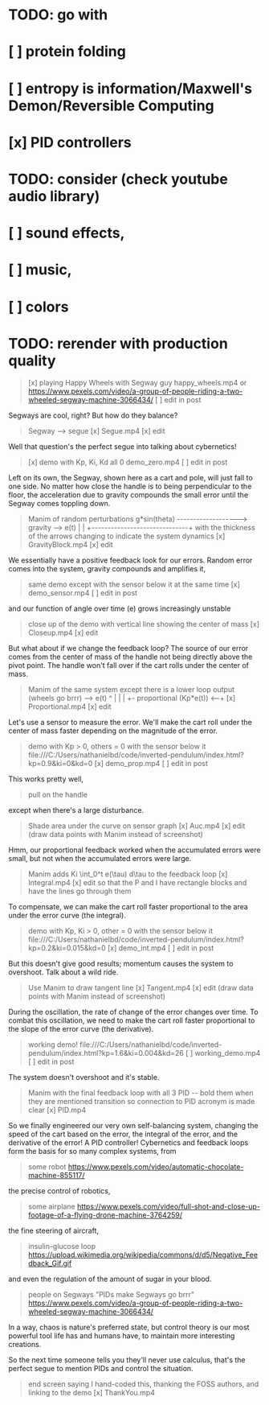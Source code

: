 # TODO: go with
# [ ] protein folding
# [ ] entropy is information/Maxwell's Demon/Reversible Computing
# [x] PID controllers

# TODO: consider (check youtube audio library)
# [ ] sound effects, 
# [ ] music, 
# [ ] colors

# TODO: rerender with production quality

> [x] playing Happy Wheels with Segway guy
> happy_wheels.mp4
> or https://www.pexels.com/video/a-group-of-people-riding-a-two-wheeled-segway-machine-3066434/
> [ ] edit in post

Segways are cool, right? But how do they balance?

> Segway --> segue
> [x] Segue.mp4
> [x] edit

Well that question's the perfect segue into talking about cybernetics!

> [x] demo with Kp, Ki, Kd all 0
> demo_zero.mp4
> [ ] edit in post

Left on its own, the Segway, shown here as a cart and pole, will just fall to one side. No matter how close the handle is to being perpendicular to the floor, the acceleration due to gravity compounds the small error until the Segway comes toppling down.

> Manim of 
> random perturbations g*sin(theta)
> ------------------->    gravity   --> e(t)
>         |                              |
>         +------------------------------+
> with the thickness of the arrows changing to indicate the system dynamics
> [x] GravityBlock.mp4
> [x] edit

We essentially have a positive feedback look for our errors. Random error comes into the system, gravity compounds and amplifies it, 

> same demo except with the sensor below it at the same time
> [x] demo_sensor.mp4
> [ ] edit in post

and our function of angle over time (e) grows increasingly unstable

> close up of the demo with vertical line showing the center of mass
> [x] Closeup.mp4
> [x] edit

But what about if we change the feedback loop? The source of our error comes from the center of mass of the handle not being directly above the pivot point. The handle won't fall over if the cart rolls under the center of mass.

> Manim of the same system except there is a lower loop
> output (wheels go brrr) --> e(t)
>  ^                            |
>  |                            |
>  +- proportional (Kp*e(t)) <--+
> [x] Proportional.mp4
> [x] edit

Let's use a sensor to measure the error. We'll make the cart roll under the center of mass faster depending on the magnitude of the error.

> demo with Kp > 0, others = 0 with the sensor below it\
> file:///C:/Users/nathanielbd/code/inverted-pendulum/index.html?kp=0.9&ki=0&kd=0
> [x] demo_prop.mp4
> [ ] edit in post

This works pretty well, 

> pull on the handle

except when there's a large disturbance.

> Shade area under the curve on sensor graph
> [x] Auc.mp4
> [x] edit (draw data points with Manim instead of screenshot)

Hmm, our proportional feedback worked when the accumulated errors were small, but not when the accumulated errors were large.

> Manim adds Ki \int_0^t e(\tau) d\tau to the feedback loop
> [x] Integral.mp4
> [x] edit so that the P and I have rectangle blocks and have the lines go through them

To compensate, we can make the cart roll faster proportional to the area under the error curve (the integral). 

> demo with Kp, Ki > 0, other = 0 with the sensor below it
> file:///C:/Users/nathanielbd/code/inverted-pendulum/index.html?kp=0.2&ki=0.015&kd=0
> [x] demo_int.mp4
> [ ] edit in post

But this doesn't give good results; momentum causes the system to overshoot. Talk about a wild ride.

> Use Manim to draw tangent line
> [x] Tangent.mp4
> [x] edit (draw data points with Manim instead of screenshot)

During the oscillation, the rate of change of the error changes over time. To combat this oscillation, we need to make the cart roll faster proportional to the slope of the error curve (the derivative).

> working demo!
> file:///C:/Users/nathanielbd/code/inverted-pendulum/index.html?kp=1.6&ki=0.004&kd=26
> [ ] working_demo.mp4
> [ ] edit in post

The system doesn't overshoot and it's stable.

> Manim with the final feedback loop with all 3 PID -- bold them when they are mentioned
> transition so connection to PID acronym is made clear
> [x] PID.mp4

So we finally engineered our very own self-balancing system, changing the speed of the cart based on the error, the integral of the error, and the derivative of the error! A PID controller! Cybernetics and feedback loops form the basis for so many complex systems, from

> some robot
> https://www.pexels.com/video/automatic-chocolate-machine-855117/

the precise control of robotics,

> some airplane
> https://www.pexels.com/video/full-shot-and-close-up-footage-of-a-flying-drone-machine-3764259/

the fine steering of aircraft,

> insulin-glucose loop
> https://upload.wikimedia.org/wikipedia/commons/d/d5/Negative_Feedback_Gif.gif

and even the regulation of the amount of sugar in your blood.

> people on Segways "PIDs make Segways go brrr"
> https://www.pexels.com/video/a-group-of-people-riding-a-two-wheeled-segway-machine-3066434/

In a way, chaos is nature's preferred state, but control theory is our most powerful tool life has and humans have, to maintain more interesting creations.

So the next time someone tells you they'll never use calculus, that's the perfect segue to mention PIDs and control the situation.

> end screen saying I hand-coded this, thanking the FOSS authors, and linking to the demo
> [x] ThankYou.mp4